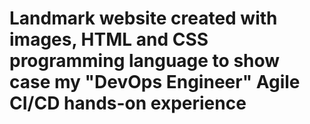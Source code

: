 <h1>Landmark website created with images, HTML and CSS programming language to show case my "DevOps Engineer" Agile CI/CD hands-on experience</h1> 
